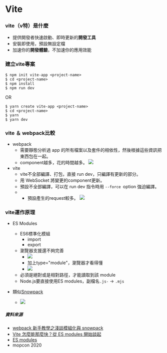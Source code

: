 # Vite
### vite（v特）是什麼
- 提供開發者快速啟動、即時更新的**開發工具**
- 安裝即使用，預設無設定檔
- 加速你的**開發體驗**，不加速你的應用效能
### 建立vite專案
```bash=
$ npm init vite-app <project-name>
$ cd <project-name>
$ npm install
$ npm run dev
```
OR
```bash=
$ yarn create vite-app <project-name>
$ cd <project-name>
$ yarn
$ yarn dev
```

### vite ＆ webpack比較
- webpack
    -  需要靜態分析過 app 的所有檔案以及套件的相依性，然後根據這些資訊把東西包在一起。
    -  component越多，花的時間越多。
![](https://i.imgur.com/nSUB3ZO.png)
- vite
    - vite不全部編譯、打包，直接 run dev，只編譯有更新的部分。
    - 用 WebSocket 將變更的component更新。
    - 預設不全部編譯，可以在 run dev 指令時用 `--force `option 強迫編譯。
    - - 預設產生的request較多。
![](https://i.imgur.com/Owah2Bl.png)

### vite運作原理
- ES Modules
    - ES6標準化模組
        - import
        - export
    - 瀏覽器支援還不夠完善
        - ![](https://i.imgur.com/uCmGrsF.png)
        - 加上type="module"，瀏覽器才看得懂
        - ![](https://i.imgur.com/57Kkp7j.png)
    - 必須是絕對或是相對路徑，才能讀取到該 module 
    - Node.js要直接使用ES modules，副檔名`.js-` -> `.mjs`

- 類似[Snowpack](https://www.snowpack.dev/)
    - ![](https://i.imgur.com/1BFm1VU.jpg)



##### 資料來源
- [webpack 新手教學之淺談模組化與 snowpack](https://blog.techbridge.cc/2020/01/22/webpack-%E6%96%B0%E6%89%8B%E6%95%99%E5%AD%B8%E4%B9%8B%E6%B7%BA%E8%AB%87%E6%A8%A1%E7%B5%84%E5%8C%96%E8%88%87-snowpack/)
- [Vite 怎麼能那麼快？從 ES modules 開始談起](https://blog.techbridge.cc/2020/08/07/vite-and-esmodules-snowpack/)
- [ES modules ](https://hacks.mozilla.org/2018/03/es-modules-a-cartoon-deep-dive/)
- mopcon 2020

